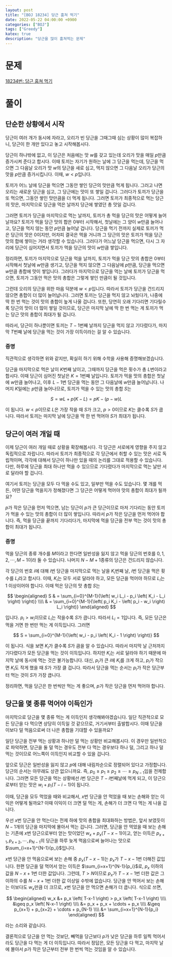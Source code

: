 ```yaml
---
layout: post
title: "[BOJ 18234] 당근 훔쳐 먹기"
date: 2022-05-22 04:00:00 +0900
categories: ["BOJ"]
tags: ["Greedy"]
katex: true
description: "당근을 많이 훔쳐먹는 문제"
---
```


# 문제

[18234번: 당근 훔쳐 먹기](https://www.acmicpc.net/problem/18234)

# 풀이

## 단순한 상황에서 시작

당근이 여러 개가 동시에 자라고, 오리가 빈 당근을 그때그때 심는 상황이 많이 복잡하니, 당근이 한 개만 있다고 놓고 시작해봅시다.

당근이 하나밖에 없고, 이 당근은 처음에는 맛 $w$를 갖고 있는데 오리가 맛을 매일 $p$만큼 증가시켜 준다고 합시다. 이때 토끼는 자기가 원하는 날에 그 당근을 먹는데, 당근을 먹으면 그 다음날 오리가 맛 $w$의 당근을 새로 심고, 먹지 않으면 그 다음날 오리가 당근의 맛을 $p$만큼 증가시킵니다. 이때, $w<p$입니다.

토끼가 어느 날에 당근을 먹으면 그동안 쌓인 당근의 맛만큼 먹게 됩니다. 그러고 나면 오리는 새로운 당근을 심고, 그 당근에는 맛이 또 쌓일 겁니다. 그러다가 토끼가 당근을 또 먹으면, 그동안 쌓인 맛만큼을 더 먹게 됩니다. 그러면 토끼가 최종적으로 먹는 당근의 맛은, 마지막으로 당근을 먹은 날까지 당근에 쌓였던 총 맛일 겁니다.

그러면 토끼가 당근을 마지막으로 먹는 날까지, 토끼가 총 먹을 당근의 맛은 어떻게 늘어날까요? 토끼가 먹을 당근 맛의 합은 $0$부터 시작해서, 첫날에는 그 양이 $w$만큼 늘어나고, 당근을 먹지 않는 동안 $p$만큼 늘어날 겁니다. 당근을 먹기 전까지 실제로 토끼가 먹은 당근의 맛은 $0$이지만, 어차피 결국은 먹을 거니까 그 당근의 맛은 토끼가 먹을 당근 맛의 합에 쌓이는 거라 생각할 수 있습니다. 그러다가 어느날 당근을 먹으면, 다시 그 자리에 당근이 심어지면서 토끼가 먹을 당근의 맛이 $w$만큼 쌓입니다.

정리하면, 토끼가 마지막으로 당근을 먹을 날까지, 토끼가 먹을 당근 맛의 총합은 $0$부터 시작해서 첫날에 $w$만큼 생기고, 당근을 먹지 않으면 그 다음날에 $p$만큼, 당근을 먹으면 $w$만큼 총합에 맛이 쌓입니다. 그러다가 마지막으로 당근을 먹는 날에 토끼가 당근을 먹으면, 토끼가 그동안 먹은 맛의 총합은 그렇게 쌓인 만큼이 될 것입니다.

그런데 오리의 당근을 위한 마음 덕분에 $w<p$입니다. 따라서 토끼가 당근을 건드리지 않으면 총합이 더 많이 늘어납니다. 그러면 토끼는 당근을 먹지 않고 놔뒀다가, 나중에 딱 한 번 먹는 것이 맛의 총합이 높게 나올 겁니다. 또한, 당연히 오래 기다리면 기다릴수록 당근의 맛이 더 많이 쌓일 것이므로, 당근은 마지막 날에 딱 한 번 먹는 게 토끼가 먹는 당근 맛의 총합이 최대가 될 겁니다.

따라서, 당근이 하나뿐이면 토끼는 $T-1$번째 날까지 당근을 먹지 않고 기다렸다가, 마지막 $T$번째 날에 당근을 먹는 것이 가장 이득이라는 걸 알 수 있습니다.

### 증명

직관적으로 생각하면 위와 같지만, 확실히 하기 위해 수학을 사용해 증명해보겠습니다.

당근을 마지막으로 먹은 날이 $K$번째 날이고, 그때까지 당근을 먹은 횟수가 총 $L$번이라고 합시다. 이때 당근이 심어진 첫날은 $K=1$번째 날입니다. 토끼가 먹을 맛의 총합은 첫날에 $w$만큼 늘어나고, 이후 $L-1$번 당근을 먹는 동안 그 다음날에 $w$만큼 늘어납니다. 나머지 $K$일에는 $p$만큼 늘어나므로, 토끼가 먹을 수 있는 맛의 총합 $S$는

$$ S = wL + p \left( K-L \right) = pK - (p-w)L $$

이 됩니다. $w<p$이므로 $L$은 가장 작을 때 $S$가 크고, $p>0$이므로 $K$는 클수록 $S$가 큽니다. 따라서 토끼는 마지막 날에 당근을 딱 한 번 먹어야 $S$가 최대가 됩니다.

## 당근이 여러 개일 때

이제 당근이 여러 개일 때로 상황을 확장해봅시다. 각 당근은 서로에게 영향을 주지 않고 독립적으로 자랍니다. 따라서 토끼가 최종적으로 각 당근에서 취할 수 있는 맛은 서로 독립적이며, 각각에 대해서 당근이 하나만 있을 때의 논리를 그대로 적용할 수 있습니다. 다만, 하루에 당근을 최대 하나만 먹을 수 있으므로 기다렸다가 마지막으로 먹는 날만 서로 달라야 할 겁니다.

여기서 토끼는 당근을 모두 다 먹을 수도 있고, 일부만 먹을 수도 있습니다. 몇 개를 먹든, 어떤 당근을 먹을지가 정해졌다면 그 당근은 어떻게 먹어야 맛의 총합이 최대가 될까요?

$p$가 작은 당근을 먼저 먹으면, 남는 당근이 $p$가 큰 당근이므로 마저 기다리는 동안 토끼가 먹을 수 있는 맛의 총합이 더 많이 쌓입니다. 따라서 $p$가 작은 당근을 먼저 먹어야 합니다. 즉, 먹을 당근을 끝까지 기다리다가, 마지막에 먹을 당근을 전부 먹는 것이 맛의 총합이 최대가 됩니다.

### 증명

먹을 당근의 종류 개수를 $M$이라고 한다면 일반성을 잃지 않고 먹을 당근의 번호를 $0, 1, 2, \cdots , M-1$이라 둘 수 있습니다. 나머지 $N-M+1$종류의 당근은 건드리지 않습니다.

각 당근의 번호 $i$에 대해 $i$번 당근을 마지막으로 먹는 날을 $K_i$번째 날, $i$번 당근을 먹은 횟수를 $L_i$라고 합시다. 이때, $K_i$는 모두 서로 달라야 하고, 모든 당근을 먹어야 하므로 $L_i$는 $1$ 이상이어야 합니다. 이때 먹은 당근의 맛 총합 $S$는

$$
\begin{aligned}
S & = \sum_{i=0}^{M-1}{\left( w_i L_i - p_i \left( K_i - L_i \right) \right)} \\\\
  & = \sum_{i=0}^{M-1}{\left( p_i K_i - \left( p_i - w_i \right) L_i \right)}
\end{aligned}
$$

입니다. $p_i > w_i$이므로 $L_i$는 작을수록 $S$가 큽니다. 따라서 $L_i=1$입니다. 즉, 모든 당근은 먹을 거면 한 번만 먹는 게 이득입니다. 그러면

$$ S = \sum_{i=0}^{M-1}{\left( w_i - p_i \left( K_i - 1 \right) \right)} $$

이 됩니다. 식을 보면 $K_i$가 클수록 $S$가 큼을 알 수 있습니다. 따라서 마지막 날 근처까지 기다렸다가 모든 당근을 먹는 것이 이득입니다. 하지만 $K_i$는 서로 달라야 하기 때문에 마지막 날에 동시에 먹는 것은 불가능합니다. 대신, $p_i$가 큰 $i$에 $K_i$를 크게 하고, $p_i$가 작으면 $K_i$도 작게 했을 때 $S$가 가장 클 겁니다. 따라서 당근을 먹는 순서는 $p_i$가 작은 당근부터 먹는 것이 $S$가 가장 큽니다.

정리하면, 먹을 당근은 한 번씩만 먹는 게 좋으며, $p$가 작은 당근을 먼저 먹어야 합니다.

## 당근을 몇 종류 먹어야 이득인가

마지막으로 당근을 몇 종류 먹는 게 이득인지 생각해봐야겠습니다. 일단 직관적으로 모든 당근을 다 먹으면 상당히 이득일 것 같으므로, 거기서부터 출발합시다. 이때 당근을 이보다 덜 먹음으로써 더 나은 총합을 기대할 수 있을까요?

일단 당근을 전부 먹는 상황과 하나만 덜 먹는 상황만 비교해봅시다. 이 경우만 일반적으로 파악하면, 당근을 둘 덜 먹는 경우도 전부 다 먹는 경우보다 하나 덜, 그리고 하나 덜 먹는 것이므로 어느쪽이 이득인지 비교할 수 있을 겁니다.

앞으로 당근은 일반성을 잃지 않고 $p$에 대해 내림차순으로 정렬되어 있다고 가정합니다. 당근의 순서는 아무래도 상관 없으니까요. 즉, $p_0 \geq p_1 \geq p_2 \geq \cdots \geq p_{N-1}$임을 전제합니다. 그러면 모든 당근을 먹는 상황에선 $i$번 당근은 $T-i$번째날에 먹게 되고, 이 당근으로부터 얻는 맛은 $w_i + p_i \left( T-i-1 \right)$이 됩니다.

이때, 당근을 모두 먹었을 때와 비교해서, $x$번 당근을 안 먹었을 때 보는 손해와 얻는 이익은 어떻게 될까요? 이때 이익이 더 크면 덜 먹는 게, 손해가 더 크면 다 먹는 게 나을 겁니다.

우선 $x$번 당근을 안 먹는다는 전제 하에 맛의 총합을 최대화하는 방법은, 앞서 보였듯이 $N-1$개의 당근을 마지막에 몰아서 먹는 겁니다. 그러면, 당근을 안 먹었을 때 보는 손해는 기존에 $x$번 당근으로부터 얻는 맛이었던 $w_x + p_x \left( T-x-1 \right)$이고, 얻는 이득은 $p_{x+1}, p_{x+2}, \cdots , p_{N-1}$의 당근을 하루 늦게 먹음으로써 늘어나는 맛으로 $\sum_{i=x+1}^{N-1}{p_i}$입니다.

$x$번 당근을 안 먹음으로써 보는 손해 중 $p_x \left( T-x-1 \right)$는 $p_x$가 $T-x-1$번 더해진 값입니다. 한편 당근을 덜 먹어서 얻는 이득은 $\sum_{i=x+1}^{N-1}{p_i}$로, $p_x$ 이하의 값을 $N-x+1$번 더한 값입니다. 그런데, $T>N$이므로 $p_x$가 $T-x-1$번 더한 값은 그 이하의 수를 $N-x+1$번 더한 값 이상일 수밖에 없습니다. 당근을 안 먹어서 보는 손해는 이보다도 $w_x$만큼 더 크므로, $x$번 당근을 안 먹으면 손해가 더 큽니다. 식으로 쓰면,

$$
\begin{aligned}
w_x &+ p_x \left( T-x-1 \right) > p_x \left( T-x-1 \right) \\\\
  &\geq p_x \left( N-x-1 \right) \\\\
  &= p_x + p_x + \cdots + p_x \\\\
  &\geq p_{x+1} + p_{x+2} + \cdots + p_{N-1} \\\\
  &= \sum_{i=x+1}^{N-1}{p_i}
\end{aligned}
$$

라는 소리와 같습니다.

결론적으로 당근을 안 먹는 것보단, 빼먹을 당근보다 $p$가 낮은 당근을 하루 일찍 먹어서라도 당근을 다 먹는 게 더 이득입니다. 따라서 정답은, 모든 당근을 다 먹고, 마지막 날에 몰아서 $p$가 작은 당근부터 전부 한 번씩 먹는 것임을 알 수 있습니다.